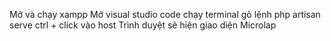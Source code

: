 Mở và chạy xampp
Mở visual studio code chạy terminal
gõ lệnh php artisan serve
ctrl + click vào host 
Trình duyệt sẽ hiện giao diện Microlap